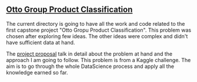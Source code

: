 ## [Otto Group Product Classification](https://www.kaggle.com/c/otto-group-product-classification-challenge)

The current directory is going to have all the work and code related to the first capstone project "Otto Gropu Product Classification". This problem was chosen after exploring few ideas. The other ideas were complex and didn't have sufficient data at hand.

The [project proposal]() talk in detail about the problem at hand and the approach I am going to follow. This problem is from a Kaggle challenge. The aim is to go through the whole DataScience process and apply all the knowledge earned so far.
